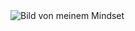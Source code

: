 <picture>
  <source media="(prefers-color-scheme: light)" srcset="https://raw.githubusercontent.com/BeaCoden/images/main/Mindset.jpg">
  <img alt="Bild von meinem Mindset" src="https://raw.githubusercontent.com/BeaCoden/images/main/Mindset.jpg">
</picture>
